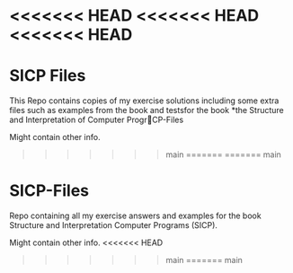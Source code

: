 <<<<<<< HEAD
<<<<<<< HEAD
<<<<<<< HEAD
=======
# SICP Files 
This Repo contains copies of my exercise solutions including some extra files such as examples from the book and testsfor the book *the Structure and Interpretation of Computer ProgrCP-Files

Might contain other info.
>>>>>>> main
=======
=======
>>>>>>> main
# SICP-Files
Repo containing all my exercise answers and examples for the book Structure and Interpretation Computer Programs (SICP). 

Might contain other info.
<<<<<<< HEAD
>>>>>>> main
=======
>>>>>>> main

